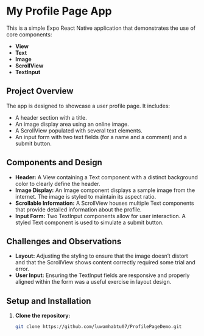 # My Profile Page App

This is a simple Expo React Native application that demonstrates the use of core components:
- **View**
- **Text**
- **Image**
- **ScrollView**
- **TextInput**

## Project Overview

The app is designed to showcase a user profile page. It includes:
- A header section with a title.
- An image display area using an online image.
- A ScrollView populated with several text elements.
- An input form with two text fields (for a name and a comment) and a submit button.

## Components and Design

- **Header:** A View containing a Text component with a distinct background color to clearly define the header.
- **Image Display:** An Image component displays a sample image from the internet. The image is styled to maintain its aspect ratio.
- **Scrollable Information:** A ScrollView houses multiple Text components that provide detailed information about the profile.
- **Input Form:** Two TextInput components allow for user interaction. A styled Text component is used to simulate a submit button.

## Challenges and Observations

- **Layout:** Adjusting the styling to ensure that the image doesn’t distort and that the ScrollView shows content correctly required some trial and error.
- **User Input:** Ensuring the TextInput fields are responsive and properly aligned within the form was a useful exercise in layout design.

## Setup and Installation

1. **Clone the repository:**
   ```bash
   git clone https://github.com/luwamhabtu07/ProfilePageDemo.git
